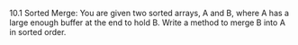 10.1 Sorted Merge: You are given two sorted arrays, A and B, where A has a large enough buffer at the end to hold B. Write a method to merge B into A in sorted order.
